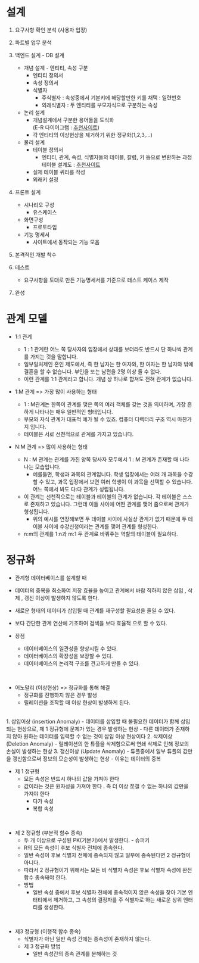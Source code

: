 # 설계

1. 요구사항 확인 분석 (사용자 입장)
2. 파트별 업무 분석
3. 백엔드 설계 - DB 설계
    - 개념 설계 - 엔티티, 속성 구분
        + 엔티티 정의서
        + 속성 정의서
        + 식별자
            + 주식별자 : 속성중에서 기본키에 해당할만한 키를 채택 : 일련번호
            + 외래식별자 : 두 엔티티를 부모자식으로 구분하는 속성
    - 논리 설계
        + 개념설계에서 구분한 용어들을 도식화  
        (E-R 다이어그램 : [추천사이트](https://app.diagrams.net))
        + 각 엔티티의 이상현상을 제거하기 위한 정규화(1,2,3,...)
    - 물리 설계
        + 테이블 정의서
            + 엔티티, 관계, 속성, 식별자들의 테이블, 칼럼, 키 등으로 변환하는 과정  
            테이블 설계도 : [추천사이트](https://www.erdcloud.com)
        + 실제 테이블 퀴리를 작성
        + 외래키 설정

4. 프론트 설계
    - 시나리오 구성
        + 유스케이스
    - 화면구성
        + 프로토타입
    - 기능 명세서
        + 사이트에서 동작되는 기능 모음

5. 본격적인 개발 착수
6. 테스트
    - 요구사항을 토대로 만든 기능명세서를 기준으로 테스트 케이스 제작
7. 완성

# 관계 모델
- 1:1 관계
  + 1 : 1 관계란 어느 쪽 당사자의 입장에서 상대를 보더라도 반드시 단 하나씩 관계를 가지는 것을 말합니다.
  + 일부일처제인 혼인 제도에서, 즉 한 남자는 한 여자와, 한 여자는 한 남자와 밖에 결혼을 할 수 없습니다. 부인을 또는 남편을 2명 이상 둘 수 없다.
  + 이런 관계를 1:1 관계라고 합니다. 개념 상 하나로 합쳐도 전혀 관계가 없습니다.

- 1:M 관계 => 가장 많이 사용하는 형태
  + 1 : M관계는 한쪽이 관계를 맺은 쪽의 여러 객체를 갖는 것을 의미하며, 가장 흔하게 나타나는 매우 일반적인 형태입니다.
  + 부모와 자식 관계가 대표적 예가 될 수 있죠. 컴퓨터 디렉터리 구조 역시 마찬가지 입니다.
  + 테이블은 서로 선천적으로 관계를 가지고 있습니다.

- N:M 관계 => 많이 사용하는 형태
  + N : M 관계는 관계를 가진 양쪽 당사자 모두에서 1 : M 관계가 존재할 때 나타나는 모습입니다.
    + 예를들면, 학생과 과목의 관계입니다. 학생 입장에서는 여러 개 과목을 수강할 수 있고, 과목 입장에서 보면 여러 학생이 이 과목을 선택할 수 있습니다. 어느 쪽에서 봐도 다:다 관계가 성립됩니다.
  + 이 관계는 선천적으로는 테이블과 테이블의 관계가 없습니다. 각 테이블은 스스로 존재하고 있습니다. 그런데 이들 사이에 어떤 관계를 맺어 줌으로써 관계가 형성됩니다.
    + 위의 예시를 연장해보면 두 테이블 사이에 사실상 관계가 없기 때문에 두 테이블 사이에 수강신청이라는 관계를 맺어 관계를 형성한다.
  + n:m의 관계를 1:n과 m:1 두 관계로 바꿔주는 역할의 테이블이 필요하다.

# 정규화
* 관계형 데이터베이스를 설계할 때

* 데이터의 중복을 최소화여 저장 효율을 높이고 관계에서 바람
직하지 않은 삽입 , 삭제 , 갱신 이상이 발생하지 않도록 한다.

* 새로운 형태의 데이터가 삽입될 때 관계를 재구성할 필요성을
줄일 수 있다.

* 보다 간단한 관계 연산에 기초하여 검색을 보다 효율적 으로
할 수 있다.

* 장점
  - 데이터베이스의 일관성을 향상시킬 수 있다.
  - 데이터베이스의 확장성을 보장할 수 있다.
  - 데이터베이스의 논리적 구조를 견고하게 만들 수 있다.  
<br>

* 어노말리 (이상현상) => 정규화를 통해 해결
  - 정규화를 진행하지 않은 경우 발생
  - 릴레이션을 조작할 때 이상 현상이 발생하게 된다.  
<br>
  1. 삽입이상 (insertion Anomaly)
        - 데이터를 삽입할 때 불필요한 데이터가 함께 삽입되는 현상으로, 제 1 정규형에 문제가 있는 경우 발생하는 현상
        - 다른 데이터가 존재하지 않아 원하는 데이터를 입력할 수 없는 것이 삽입 이상 현상이다
  2. 삭제이상 (Deletion Anomaly)
        - 릴레이션의 한 튜플을 삭제함으로써 연쇄 삭제로 인해 정보의 손실이 발생하는 현상
  3. 갱신이상 (Update Anomaly)
        - 튜플중에서 일부 튜플의 값만을 갱신함으로써 정보의 모순성이 발생하는 현상
        - 이유는 데이터의 중복  

<br>

* 제 1 정규형
  - 모든 속성은 반드시 하나의 값을 가져야 한다
  - 값이라는 것은 원자성을 가져야 한다 . 즉 더 이상 쪼갤 수 없는 하나의 값만을 가져야 한다
    + 다가 속성
    + 복합 속성

<br>

* 제 2 정규형 (부분적 함수 종속)
  - 두 개 이상으로 구성된 PK(기본키)에서 발생한다. - 슈퍼키
  - R의 모든 속성이 후보 식별자 전체에 종속한다.
  - 일반 속성이 후보 식별자 전체에 종속되지 않고 일부에 종속된다면 2 정규형이 아니다.
  - 따라서 2 정규형이기 위해서는 모든 비 식별자 속성은 후보 식별자 속성에 완전 함수 종속돼야 한다.
  - 방법
    + 일반 속성 중에서 후보 식별자 전체에 종속적이지 않은 속성을 찾아 기본 엔터티에서 제거하고, 그 속성의 결정자를 주 식별자로 하는 새로운 상위 엔터티를 생성한다.

<br>

* 제3 정규형 (이행적 함수 종속)
  - 식별자가 아닌 일반 속성 간에는 종속성이 존재하지 않는다.
  - 제 3 정규화 방법
    + 일반 속성간의 종속 관계를 분해하는 것